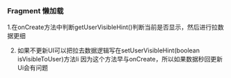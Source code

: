 ### Fragment 懒加载


1.在onCreate方法中判断getUserVisibleHint()判断当前是否显示，然后进行拉数据更细

2. 如果不更新UI可以把拉去数据逻辑写在setUserVisibleHint(boolean isVisibleToUser)方法li
因为这个方法早与onCreate，所以如果数据秒回更新Ui会有问题
